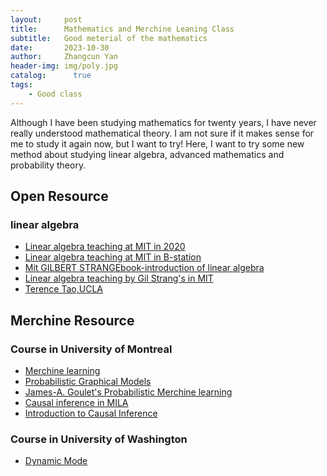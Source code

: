 ```yaml
---
layout:     post
title:      Mathematics and Merchine Leaning Class
subtitle:   Good meterial of the mathematics
date:       2023-10-30
author:     Zhangcun Yan
header-img: img/poly.jpg
catalog: 	  true
tags:
    - Good class
---
```



Although I have been studying mathematics for twenty years, I have never really understood mathematical theory. I am not sure if it makes sense for me to study it again now, but I want to try! Here, I want to try some new method about studying linear algebra, advanced mathematics and probability theory.

## Open Resource

### linear algebra
* [Linear algebra teaching at MIT in 2020](https://ocw.mit.edu/courses/res-18-010-a-2020-vision-of-linear-algebra-spring-2020/video_galleries/videos/)
* [Linear algebra teaching at MIT in B-station](https://www.bilibili.com/video/BV1at411d79w/?from=search&seid=4025877564496457871&vd_source=eadde1477a58ba202d5070a8f223d4d4)
* [Mit GILBERT STRANG](https://math.mit.edu/~gs/)[Ebook-introduction of linear algebra](https://yanzhangcun.github.io/files/ebooks/Gilbert_Strang-Introduction-to-Linear-Algebra.pdf)
* [Linear algebra teaching by Gil Strang's in MIT](https://www.youtube.com/watch?v=lUUte2o2Sn8&list=PLUl4u3cNGP60DW_heGsvmEGwaXtGuSzQ7)
* [Terence Tao,UCLA](https://www.math.ucla.edu/~tao/)

## Merchine Resource

### Course in University of Montreal
* [Merchine learning](https://www.iro.umontreal.ca/~slacoste/teaching/ift6269/A22/project.html)
* [Probabilistic Graphical Models](https://www.iro.umontreal.ca/~slacoste/teaching/ift6269/A22/)
* [James-A. Goulet's Probabilistic Merchine learning](https://profs.polymtl.ca/jagoulet/Site/Goulet_web_page_TEACHING.html)
* [Causal inference in MILA](https://www.dsridhar.com/courses/787-causal-inference-and-ml)
* [Introduction to Causal Inference](https://www.bradyneal.com/causal-inference-course)

### Course in University of Washington
* [Dynamic Mode](http://dmdbook.com/)